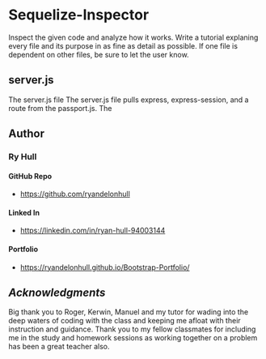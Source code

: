 # Sequelize-Inspector

Inspect the given code and analyze how it works. Write a tutorial explaning every file and its purpose in as fine as detail as possible. If one file is dependent on other files, be sure to let the user know.






## server.js

The server.js file The server.js file pulls express, express-session, and a route from the passport.js. The 








## Author 

### Ry Hull

#### GitHub Repo
 - https://github.com/ryandelonhull
#### Linked In
 - https://linkedin.com/in/ryan-hull-94003144
#### Portfolio
 - https://ryandelonhull.github.io/Bootstrap-Portfolio/



  ## *Acknowledgments*

 Big thank you to Roger, Kerwin, Manuel and my tutor for wading into the deep waters of coding with the class and keeping me afloat with their instruction and guidance. Thank you to my fellow classmates for including me in the study and homework sessions as working together on a problem has been a great teacher also.
